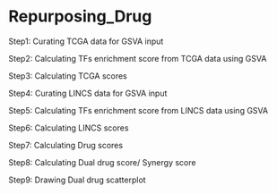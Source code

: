 # Repurposing_Drug

Step1: Curating TCGA data for GSVA input

Step2: Calculating TFs enrichment score from TCGA data using GSVA

Step3: Calculating TCGA scores

Step4: Curating LINCS data for GSVA input

Step5: Calculating TFs enrichment score from LINCS data using GSVA

Step6: Calculating LINCS scores

Step7: Calculating Drug scores

Step8: Calculating Dual drug score/ Synergy score

Step9: Drawing Dual drug scatterplot
